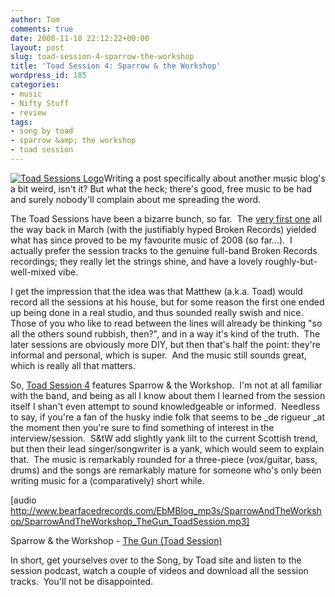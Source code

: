 ```yaml
---
author: Tom
comments: true
date: 2008-11-18 22:12:22+00:00
layout: post
slug: toad-session-4-sparrow-the-workshop
title: 'Toad Session 4: Sparrow & the Workshop'
wordpress_id: 185
categories:
- music
- Nifty Stuff
- review
tags:
- song by toad
- sparrow &amp; the workshop
- toad session
---
```


[![Toad Sessions Logo](http://eatenbymonsters.files.wordpress.com/2008/11/songbytoad_sessionslogo1.jpg)](http://eatenbymonsters.files.wordpress.com/2008/11/songbytoad_sessionslogo1.jpg)Writing a post specifically about another music blog's a bit weird, isn't it? But what the heck; there's good, free music to be had and surely nobody'll complain about me spreading the word.

The Toad Sessions have been a bizarre bunch, so far.  The [very first one](http://songbytoad.com/2008/03/25/toadcast-26-broken-records-toad-session/) all the way back in March (with the justifiably hyped Broken Records) yielded what has since proved to be my favourite music of 2008 (so far...).  I actually prefer the session tracks to the genuine full-band Broken Records recordings; they really let the strings shine, and have a lovely roughly-but-well-mixed vibe.

I get the impression that the idea was that Matthew (a.k.a. Toad) would record all the sessions at his house, but for some reason the first one ended up being done in a real studio, and thus sounded really swish and nice.  Those of you who like to read between the lines will already be thinking "so all the others sound rubbish, then?", and in a way it's kind of the truth.  The later sessions are obviously more DIY, but then that's half the point: they're informal and personal, which is super.  And the music still sounds great, which is really all that matters.

So, [Toad Session 4](http://songbytoad.com/2008/11/15/toadcast-46-sparrow-the-workshop-toad-session/) features Sparrow & the Workshop.  I'm not at all familiar with the band, and being as all I know about them I learned from the session itself I shan't even attempt to sound knowledgeable or informed.  Needless to say, if you're a fan of the husky indie folk that seems to be _de rigueur _at the moment then you're sure to find something of interest in the interview/session.  S&tW add slightly yank lilt to the current Scottish trend, but then their lead singer/songwriter is a yank, which would seem to explain that.  The music is remarkably rounded for a three-piece (vox/guitar, bass, drums) and the songs are remarkably mature for someone who's only been writing music for a (comparatively) short while.

[audio http://www.bearfacedrecords.com/EbMBlog_mp3s/SparrowAndTheWorkshop/SparrowAndTheWorkshop_TheGun_ToadSession.mp3]

Sparrow & the Workshop - [The Gun (Toad Session)](http://www.bearfacedrecords.com/EbMBlog_mp3s/SparrowAndTheWorkshop/SparrowAndTheWorkshop_TheGun_ToadSession.mp3)

In short, get yourselves over to the Song, by Toad site and listen to the session podcast, watch a couple of videos and download all the session tracks.  You'll not be disappointed.
